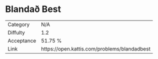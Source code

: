 # Blandað Best

<table>
    <tr>
        <td>Category</td>
        <td>N/A</td>
    </tr>
    <tr>
        <td>Diffulty</td>
        <td>1.2</td>
    </tr>
    <tr>
        <td>Acceptance</td>
        <td>51.75 %</td>
    </tr>
    <tr>
        <td>Link</td>
        <td>https://open.kattis.com/problems/blandadbest</td>
    </tr>
</table>